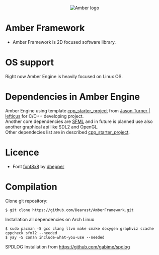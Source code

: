 <p align="center">
  <img src="https://github.com/Dearast/AmberEngine/blob/master/amber-export.png" alt="Amber logo">
</p>

# Amber Framework
 - Amber Framework is 2D focused software library.

# OS support
Right now Amber Engine is heavily focused on Linux OS.

# Dependencies in Amber Engine
Amber Engine using template [cpp_starter_project](https://github.com/lefticus/cpp_starter_project) from [Jason Turner | lefticus](https://github.com/lefticus) for C/C++ developing project.\
Another core dependencies are [SFML](https://www.sfml-dev.org/index.php) and in future is planned use also another graphical api like SDL2 and OpenGL.\
Other dependecies list are in described [cpp_starter_project](https://github.com/lefticus/cpp_starter_project).

# Licence
 - Font [font8x8](https://github.com/dhepper/font8x8) by [dhepper](https://github.com/dhepper)

# Compilation
Clone git repository:
```
$ git clone https://github.com/Dearast/AmberFramework.git
```
Installation all dependencies on Arch Linux
```
$ sudo pacman -S gcc clang llvm make cmake doxygen graphviz ccache cppcheck sfml2 --needed
$ yay -S conan include-what-you-use --needed
```
SPDLOG Installation from https://github.com/gabime/spdlog
